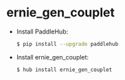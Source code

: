 # ernie_gen_couplet
* Install PaddleHub: 

    ```bash
    $ pip install --upgrade paddlehub
    ```

* Install ernie_gen_couplet: 

    ```bash
    $ hub install ernie_gen_couplet
    ```
